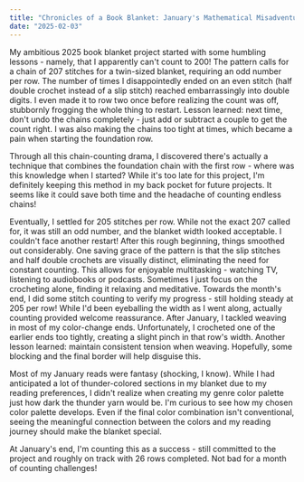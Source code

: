 ```yaml
---
title: "Chronicles of a Book Blanket: January's Mathematical Misadventures"
date: "2025-02-03"
---
```


My ambitious 2025 book blanket project started with some humbling lessons - namely, that I apparently can't count to 200! The pattern calls for a chain of 207 stitches for a twin-sized blanket, requiring an odd number per row. The number of times I disappointedly ended on an even stitch (half double crochet instead of a slip stitch) reached embarrassingly into double digits. I even made it to row two once before realizing the count was off, stubbornly frogging the whole thing to restart. Lesson learned: next time, don't undo the chains completely - just add or subtract a couple to get the count right. I was also making the chains too tight at times, which became a pain when starting the foundation row.

Through all this chain-counting drama, I discovered there's actually a technique that combines the foundation chain with the first row - where was this knowledge when I started? While it's too late for this project, I'm definitely keeping this method in my back pocket for future projects. It seems like it could save both time and the headache of counting endless chains!

Eventually, I settled for 205 stitches per row. While not the exact 207 called for, it was still an odd number, and the blanket width looked acceptable. I couldn't face another restart! After this rough beginning, things smoothed out considerably. One saving grace of the pattern is that the slip stitches and half double crochets are visually distinct, eliminating the need for constant counting. This allows for enjoyable multitasking - watching TV, listening to audiobooks or podcasts. Sometimes I just focus on the crocheting alone, finding it relaxing and meditative.
Towards the month's end, I did some stitch counting to verify my progress - still holding steady at 205 per row! While I'd been eyeballing the width as I went along, actually counting provided welcome reassurance. After January, I tackled weaving in most of my color-change ends. Unfortunately, I crocheted one of the earlier ends too tightly, creating a slight pinch in that row's width. Another lesson learned: maintain consistent tension when weaving. Hopefully, some blocking and the final border will help disguise this.

Most of my January reads were fantasy (shocking, I know). While I had anticipated a lot of thunder-colored sections in my blanket due to my reading preferences, I didn't realize when creating my genre color palette just how dark the thunder yarn would be. I'm curious to see how my chosen color palette develops. Even if the final color combination isn't conventional, seeing the meaningful connection between the colors and my reading journey should make the blanket special.

At January's end, I'm counting this as a success - still committed to the project and roughly on track with 26 rows completed. Not bad for a month of counting challenges!
